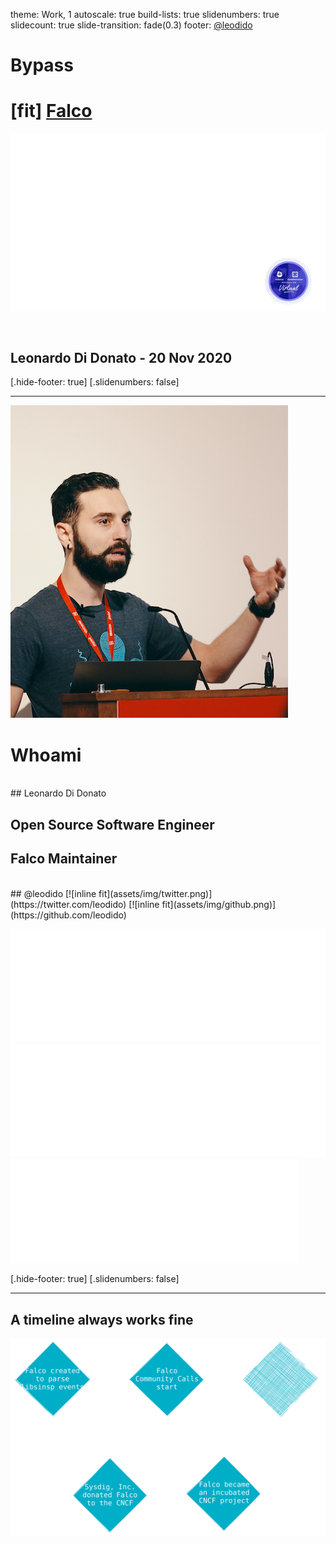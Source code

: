 theme: Work, 1
autoscale: true
build-lists: true
slidenumbers: true
slidecount: true
slide-transition: fade(0.3)
footer: [@leodido](https://twitter.com/leodido)



# Bypass
# [fit] [Falco](https://github.com/falcosecurity/falco)

![original](assets/img/kubecon2020na-circle-bg.png)

<br>

## Leonardo Di Donato - 20 Nov 2020

[.hide-footer: true]
[.slidenumbers: false]

---

![left filtered](assets/img/leo-at-rejects-sandiego-half.png)

# Whoami

<br>
## Leonardo Di Donato

## Open Source Software Engineer
## Falco Maintainer

<br>
## @leodido [![inline fit](assets/img/twitter.png)](https://twitter.com/leodido) [![inline fit](assets/img/github.png)](https://github.com/leodido)

![inline fit](assets/img/cncf-incubating-white.png) ![inline fit](assets/img/falco-white.png) ![inline fit](assets/img/sysdig-white.png)

[.hide-footer: true]
[.slidenumbers: false]

---

## A timeline always works fine

![inline](assets/img/falco-timeline.svg)

